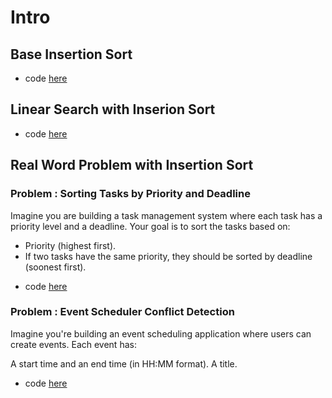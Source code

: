 # Intro 

## Base Insertion Sort
- code [here](./Insertion_sort.ts)

## Linear Search with Inserion Sort
- code [here](./Linear_search_insertion_search.ts)

## Real Word Problem with Insertion Sort


### **Problem : Sorting Tasks by Priority and Deadline**
Imagine you are building a task management system where each task has a priority level and a deadline. Your goal is to sort the tasks based on:

* Priority (highest first).
* If two tasks have the same priority, they should be sorted by deadline (soonest first).
- code [here](./Sorting_taks_problem.ts)

### **Problem : Event Scheduler Conflict Detection**
Imagine you're building an event scheduling application where users can create events. Each event has:

A start time and an end time (in HH:MM format).
A title.
- code [here](./Event_schedular_problem.ts)

